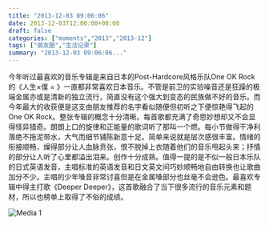 ```yaml
---
title: "2013-12-03 09:06:06"
date: 2013-12-03T12:00:00+08:00
draft: false
categories: ["moments","2013","2013-12"]
tags: ["朋友圈","生活记录"]
summary: "2013-12-03 09:06:06..."
---
```


今年听过最喜欢的音乐专辑是来自日本的Post-Hardcore风格乐队One OK Rock的《人生×僕 = 》一直都非常喜欢日本音乐。不管是前卫的实验噪音还是狂躁的极端金属亦或是清新的独立流行，简直没有这个强大到变态的民族做不好的音乐。而今年最大的收获便是这支由朋友推荐的名字看似随便但初听之下便惊艳得飞起的One OK Rock。整张专辑的概念十分清晰。每首歌都充满了奇思妙想却又不会显得怪异猎奇。朗朗上口的旋律和正能量的歌词听了那叫一个燃。每小节做得干净利落绝不拖泥带水，大气而细节铺陈新意十足。简单来说就是层次感很丰富。情绪的衔接顺畅，燥得部分让人血脉贲张，恨不脱掉上衣随着他们的音乐甩起头来；抒情的部分让人听了心里都溢出泪来。创作十分成熟。值得一提的是不似一般日本乐队的日式英语发音，主唱标准的英语发音和日文英文间巧妙顺畅地自由转换也让歌曲加分不少。主唱的少年嗓音非常讨喜但是在金属嗓部分也丝毫不会逊色。最喜欢专辑中得主打歌《Deeper Deeper》，这首歌融合了当下很多流行的音乐元素和题材，所以也榜单上取得了不俗的成绩。

![Media 1](/Moments/photos/2013-12-03/201312030906060.jpg)
